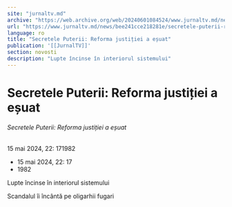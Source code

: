 ```yaml
---
site: "jurnaltv.md"
archive: "https://web.archive.org/web/20240601084524/www.jurnaltv.md/news/bee241cce218281e/secretele-puterii-reforma-justitiei-a-esuat.html"
url: "https://www.jurnaltv.md/news/bee241cce218281e/secretele-puterii-reforma-justitiei-a-esuat.html"
language: ro
title: "Secretele Puterii: Reforma justiției a eșuat"
publication: '[[JurnalTV]]'
section: novosti
description: "Lupte încinse în interiorul sistemului"
---
```


# Secretele Puterii: Reforma justiției a eșuat

###### Secretele Puterii: Reforma justiției a eșuat

15 mai 2024, 22: 171982

- 15 mai 2024, 22: 17
- 1982

Lupte încinse în interiorul sistemului

Scandalul îi încântă pe oligarhii fugari